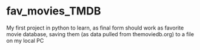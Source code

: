 # fav_movies_TMDB
My first project in python to learn, as final form should work as favorite movie database, saving them (as data pulled from themoviedb.org) to a file on my local PC
